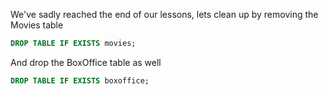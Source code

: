 We've sadly reached the end of our lessons, lets clean up by removing the Movies table
```SQL
DROP TABLE IF EXISTS movies;
```

And drop the BoxOffice table as well
```SQL
DROP TABLE IF EXISTS boxoffice;
```
